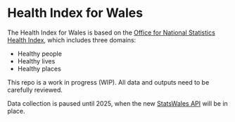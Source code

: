# Health Index for Wales

The Health Index for Wales is based on the [Office for National Statistics Health Index](https://www.ons.gov.uk/peoplepopulationandcommunity/healthandsocialcare/healthandwellbeing/articles/developingthehealthindexforengland/2015to2018), which includes three domains:

- Healthy people
- Healthy lives
- Healthy places

This repo is a work in progress (WIP). All data and outputs need to be carefully reviewed. 

Data collection is paused until 2025, when the new [StatsWales API](https://digitalanddata.blog.gov.wales/2024/10/02/latest-update-for-statswales-odata-users/) will be in place.
